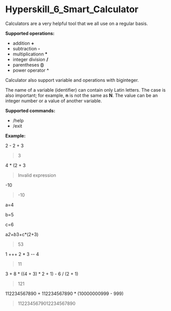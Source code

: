 # Hyperskill_6_Smart_Calculator
Calculators are a very helpful tool that we all use on a regular basis. 

**Supported operations:**
- addition **+**
- subtraction **-**
- multiplicationn **\***
- integer division **/**
- parentheses **()**
- power operator **^**

Calculator also support variable and operations with biginteger.

The name of a variable (identifier) can contain only Latin letters. The case is also important; for example, **n** is not the same as **N**. The value can be an integer number or a value of another variable.

**Supported commands:**
- /help
- /exit

**Example:**

2 - 2 + 3

> 3

4 * (2 + 3

> Invalid expression

-10

> -10

a=4

b=5

c=6

a*2+b*3+c*(2+3)

> 53

1 +++ 2 * 3 -- 4

> 11

3 + 8 * ((4 + 3) * 2 + 1) - 6 / (2 + 1)

> 121

112234567890 + 112234567890 * (10000000999 - 999)

> 1122345679012234567890
